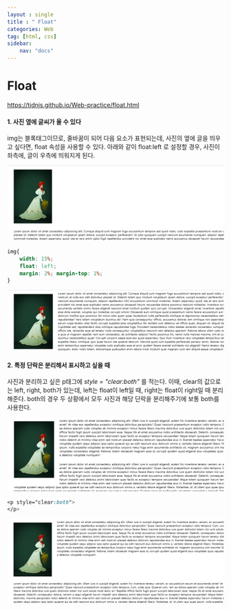 ```yaml
---
layout : single
title : " Float"
categories: Web
tag: [html, css]
sidebar:
    nav: "docs"
---
```




# Float

<a href = "https://tjdnjs.github.io/Web-practice/float.html">https://tjdnjs.github.io/Web-practice/float.html</a>

#### 1. 사진 옆에 글씨가 올 수 있다
img는 블록태그이므로, 줄바꿈이 되어 다음 요소가 표현되는데, 사진의 옆에 글을 띄우고 싶다면, float 속성을 사용할 수 있다. 아래와 같이 float:left 로 설정할 경우, 사진이 좌측에, 글이 우측에 띄워지게 된다.

<img src = "/images/2022-06-18-web/c2.png">

```css
img{
    width: 15%;
    float: left;
    margin: 2%; margin-top: 1%;
}
```

<img src = "/images/2022-06-18-web/c1.png">

#### 2. 특정 단락은 분리해서 표시하고 싶을 때
사진과 분리하고 싶은 p태그에 *style = "clear:both"* 를 적는다. 이때, clear의 값으로는 left, right, both가 있는데, left는 float이 left일 때, right는 float이 right일 때 분리해준다. both의 경우 두 상황에서 모두 사진과 해당 단락을 분리해주기에 보통 both를 사용한다.

<img src = "/images/2022-06-18-web/c3.png">

```css
<p style="clear:both">
</p>
```

<img src = "/images/2022-06-18-web/c4.png">